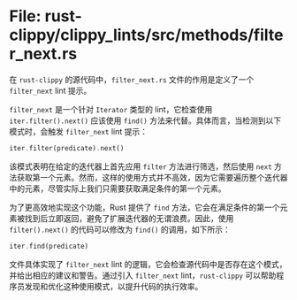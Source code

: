 # File: rust-clippy/clippy_lints/src/methods/filter_next.rs

在 `rust-clippy` 的源代码中，`filter_next.rs` 文件的作用是定义了一个 `filter_next` lint 提示。

`filter_next` 是一个针对 `Iterator` 类型的 lint，它检查使用 `iter.filter().next()` 应该使用 `find()` 方法来代替。具体而言，当检测到以下模式时，会触发 `filter_next` lint 提示：

```rust
iter.filter(predicate).next()
```

该模式表明在给定的迭代器上首先应用 `filter` 方法进行筛选，然后使用 `next` 方法获取第一个元素。然而，这样的使用方式并不高效，因为它需要遍历整个迭代器中的元素，尽管实际上我们只需要获取满足条件的第一个元素。

为了更高效地实现这个功能，Rust 提供了 `find` 方法，它会在满足条件的第一个元素被找到后立即返回，避免了扩展迭代器的无谓浪费。因此，使用 `filter().next()` 的代码可以修改为 `find()` 的调用，如下所示：

```rust
iter.find(predicate)
```

文件具体实现了 `filter_next` lint 的逻辑，它会检查源代码中是否存在这个模式，并给出相应的建议和警告。通过引入 `filter_next` lint，`rust-clippy` 可以帮助程序员发现和优化这种使用模式，以提升代码的执行效率。

